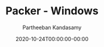 ---
title: "Packer - Windows"
date: 2020-10-24T00:00:00-00:00
draft: true
categories: [AUTOMATION]
author: Partheeban Kandasamy
authorLink: "/about/"
tags:
- Internet
---